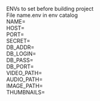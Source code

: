 ENVs to set before building project\
File name.env in env catalog\
NAME=\
HOST=\
PORT=\
SECRET=\
DB_ADDR=\
DB_LOGIN=\
DB_PASS=\
DB_PORT=\
VIDEO_PATH=\
AUDIO_PATH=\
IMAGE_PATH=\
THUMBNAILS=
